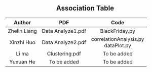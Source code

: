 ##                      <center>Association Table<center>
Author|PDF|Code|
:-:|:-:|:-:
Zhelin Liang|Data Analyze1.pdf|BlackFriday.py|
Xinzhi Huo|Data Analyze2.pdf|correlationAnalysis.py<br>dataPlot.py
Li ma|Clustering.pdf|To be added|
Yuxuan He|To be added|To be added|
